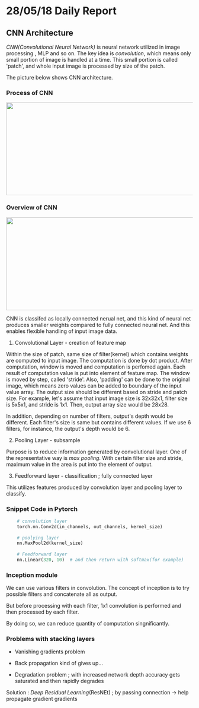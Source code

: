# 28/05/18 Daily Report


## CNN Architecture

*CNN(Convolutional Neural Network)* is neural network utilized in image processing , MLP and so on.
The key idea is *convolution*, which means only small portion of image is handled at a time. This small portion is called 'patch',
and whole input image is processed by size of the patch.

The picture below shows CNN architecture.
    
### Process of CNN

<img src="https://github.com/jwcse/DeepLearning/blob/master/img/cnn_overview.PNG" width="800" height="250">


### Overview of CNN
    
<img src="https://github.com/jwcse/DeepLearning/blob/master/img/cnn_overview2.PNG" width="800" height="250">





CNN is classifed as locally connected nerual net, and this kind of neural net produces smaller weights compared to fully connected neural net. 
And this enables flexible handling of input image data.



1. Convolutional Layer - creation of feature map

Within the size of patch, same size of filter(kernel) which contains weights are computed to input image. The computation is done by 
dot product. After computation, window is moved and computation is perfomed again. Each result of computation value is put into element of
feature map. The window is moved by step, called 'stride'. Also, 'padding' can be done to the original image, which means zero values can be added
to boundary of the input value array.
The output size should be different based on stride and patch size. For example, let's assume that input image size is 32x32x1,
filter size is 5x5x1, and stride is 1x1. Then, output array size would be 28x28.

In addition, depending on number of filters, output's depth would be different. Each filter's size is same but contains different values.
If we use 6 filters, for instance, the output's depth would be 6.

2. Pooling Layer - subsample

Purpose is to reduce information generated by convolutional layer.
One of the representative way is *max pooling*. With certain filter size and stride, maximum value in the area is put into the element of output.

3. Feedforward layer - classification ; fully connected layer

This utilizes features produced by convolution layer and pooling layer to classify.


### Snippet Code in Pytorch

```python
    # convolution layer
    torch.nn.Conv2d(in_channels, out_channels, kernel_size)
    
    # poolying layer
    nn.MaxPool2d(kernel_size)
    
    # Feedforward layer
    nn.Linear(320, 10)  # and then return with softmax(for example)  
```

### Inception module 
We can use various filters in convolution. The concept of inception is to try possible filters and concatenate all as output.

But before processing with each filter, 1x1 convolution is performed and then processed by each filter.

By doing so, we can reduce quantity of computation singnificantly.
 


### Problems with stacking layers

- Vanishing gradients problem
    
- Back propagation kind of gives up...
    
- Degradation problem ; with increased network depth accuracy gets saturated  and then rapidly degrades


Solution : *Deep Residual Learning*(ResNEt) ; by passing connection -> help propagate gradient gradients 



